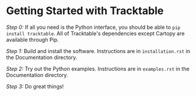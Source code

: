 Getting Started with Tracktable
===============================

*Step 0:* If all you need is the Python interface, you should be able to `pip install tracktable`.  All of Tracktable's dependencies except Cartopy are available through Pip.

*Step 1:* Build and install the software.  Instructions are in `installation.rst` in the Documentation directory.

*Step 2:* Try out the Python examples.  Instructions are in `examples.rst` in the Documentation directory.

*Step 3:* Do great things!

